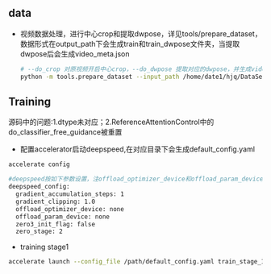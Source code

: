 ## data
- 视频数据处理，进行中心crop和提取dwpose，详见tools/prepare_dataset，数据形式在output_path下会生成train和train_dwpose文件夹，当提取dwpose后会生成video_meta.json
    ```bash
    # --do_crop 对原视频开启中心crop，--do_dwpose 提取对应的dwpose，并生成video_meta.json用于训练索引
    python -m tools.prepare_dataset --input_path /home/date1/hjq/DataSets/video_dataset/Self_dataset/full_body --output_path /home/date1/hjq/DataSets/video_dataset/Self_dataset --dst_w 512 --dst_h 768 --do_crop --do_dwpose
    ```
## Training
源码中的问题:1.dtype未对应；2.ReferenceAttentionControl中的do_classifier_free_guidance被重置
- 配置accelerator启动deepspeed,在对应目录下会生成default_config.yaml
```bash
accelerate config

#deepspeed按如下参数设置，注offload_optimizer_device和offload_param_device要设为none，选cpu可能会报错
deepspeed_config:
  gradient_accumulation_steps: 1
  gradient_clipping: 1.0
  offload_optimizer_device: none
  offload_param_device: none
  zero3_init_flag: false
  zero_stage: 2
```

- training stage1
```bash
accelerate launch --config_file /path/default_config.yaml train_stage_1.py
```